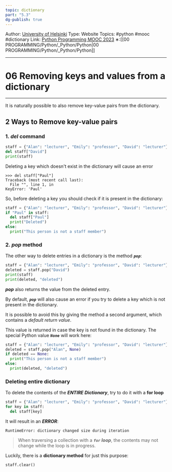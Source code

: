 ```yaml
---
topic: dictionary
part: "5.3"
dg-publish: true
---
```

Author: [University of Helsinki](https://programming-23.mooc.fi/)
Type: Website
Topics: #python #mooc #dictionary
Link: [Python Programming MOOC 2023](https://programming-23.mooc.fi/)
∗:[[00 PROGRAMMING/Python/_Python/Python\|00 PROGRAMMING/Python/_Python/Python]] 

---
# 06 Removing keys and values from a dictionary

--- 
It is naturally possible to also remove key-value pairs from the dictionary.

## 2 Ways to Remove key-value pairs

### 1. ___del___ command

```python
staff = {"Alan": "lecturer", "Emily": "professor", "David": "lecturer"}
del staff["David"]
print(staff)
```

Deleting a key which doesn't exist in the dictionary will cause an error
```
>>> del staff["Paul"]
Traceback (most recent call last):
  File "", line 1, in 
KeyError: 'Paul'
```

So, before deleting a key you should check if it is present in the dictionary:

```python
staff = {"Alan": "lecturer", "Emily": "professor", "David": "lecturer"}
if "Paul" in staff:
  del staff["Paul"]
  print("Deleted")
else:
  print("This person is not a staff member")
```

### 2. ___pop___ method

The other way to delete entries in a dictionary is the method ___`pop`___:

```python
staff = {"Alan": "lecturer", "Emily": "professor", "David": "lecturer"}
deleted = staff.pop("David")
print(staff)
print(deleted, "deleted")
```

___pop___ also returns the value from the deleted entry.

By default, ___`pop`___ will also cause an error if you try to delete a key which is not present in the dictionary.

It is possible to avoid this by giving the method a second argument, which contains a _default return value_.



This value is returned in case the key is not found in the dictionary. The special Python value ___`None`___ will work here:

```python
staff = {"Alan": "lecturer", "Emily": "professor", "David": "lecturer"}
deleted = staff.pop("Alan", None)
if deleted == None:
  print("This person is not a staff member")
else:
  print(deleted, "deleted")
```


### Deleting entire dictionary

 To delete the contents of the ___ENTIRE Dictionary___, try to do it with a __for loop__
```python
staff = {"Alan": "lecturer", "Emily": "professor", "David": "lecturer"}
for key in staff:
  del staff[key]
```

 It will result in an ___ERROR___:
```
RuntimeError: dictionary changed size during iteration
```


>When traversing a collection with a ___`for` loop___, the contents may not change while the loop is in progress.
>
   Luckily, there is a __dictionary method__ for just this purpose:

```python
staff.clear()
```





